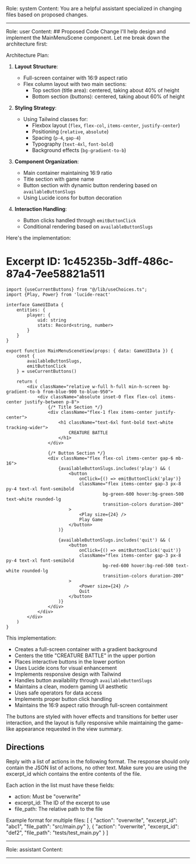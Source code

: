 Role: system
Content: You are a helpful assistant specialized in changing files based on proposed changes.
__________________
Role: user
Content: ## Proposed Code Change
I'll help design and implement the MainMenuScene component. Let me break down the architecture first:

Architecture Plan:
1. **Layout Structure**:
   - Full-screen container with 16:9 aspect ratio
   - Flex column layout with two main sections:
     - Top section (title area): centered, taking about 40% of height
     - Bottom section (buttons): centered, taking about 60% of height

2. **Styling Strategy**:
   - Using Tailwind classes for:
     - Flexbox layout (`flex`, `flex-col`, `items-center`, `justify-center`)
     - Positioning (`relative`, `absolute`)
     - Spacing (`p-4`, `gap-4`)
     - Typography (`text-4xl`, `font-bold`)
     - Background effects (`bg-gradient-to-b`)

3. **Component Organization**:
   - Main container maintaining 16:9 ratio
   - Title section with game name
   - Button section with dynamic button rendering based on `availableButtonSlugs`
   - Using Lucide icons for button decoration

4. **Interaction Handling**:
   - Button clicks handled through `emitButtonClick`
   - Conditional rendering based on `availableButtonSlugs`

Here's the implementation:

# Excerpt ID: 1c45235b-3dff-486c-87a4-7ee58821a511
```tsx main_game/templates/MainMenuScene.tsx
import {useCurrentButtons} from "@/lib/useChoices.ts";
import {Play, Power} from 'lucide-react'

interface GameUIData {
    entities: {
        player: {
            uid: string
            stats: Record<string, number>
        }
    }
}

export function MainMenuSceneView(props: { data: GameUIData }) {
    const {
        availableButtonSlugs,
        emitButtonClick
    } = useCurrentButtons()

    return (
        <div className="relative w-full h-full min-h-screen bg-gradient-to-b from-blue-900 to-blue-950">
            <div className="absolute inset-0 flex flex-col items-center justify-between p-8">
                {/* Title Section */}
                <div className="flex-1 flex items-center justify-center">
                    <h1 className="text-6xl font-bold text-white tracking-wider">
                        CREATURE BATTLE
                    </h1>
                </div>

                {/* Button Section */}
                <div className="flex flex-col items-center gap-6 mb-16">
                    {availableButtonSlugs.includes('play') && (
                        <button
                            onClick={() => emitButtonClick('play')}
                            className="flex items-center gap-3 px-8 py-4 text-xl font-semibold 
                                     bg-green-600 hover:bg-green-500 text-white rounded-lg 
                                     transition-colors duration-200"
                        >
                            <Play size={24} />
                            Play Game
                        </button>
                    )}

                    {availableButtonSlugs.includes('quit') && (
                        <button
                            onClick={() => emitButtonClick('quit')}
                            className="flex items-center gap-3 px-8 py-4 text-xl font-semibold 
                                     bg-red-600 hover:bg-red-500 text-white rounded-lg 
                                     transition-colors duration-200"
                        >
                            <Power size={24} />
                            Quit
                        </button>
                    )}
                </div>
            </div>
        </div>
    )
}
```

This implementation:
- Creates a full-screen container with a gradient background
- Centers the title "CREATURE BATTLE" in the upper portion
- Places interactive buttons in the lower portion
- Uses Lucide icons for visual enhancement
- Implements responsive design with Tailwind
- Handles button availability through `availableButtonSlugs`
- Maintains a clean, modern gaming UI aesthetic
- Uses safe operators for data access
- Implements proper button click handling
- Maintains the 16:9 aspect ratio through full-screen containment

The buttons are styled with hover effects and transitions for better user interaction, and the layout is fully responsive while maintaining the game-like appearance requested in the view summary.

## Directions
Reply with a list of actions in the following format. The response should only contain the JSON list of actions, no other text.
Make sure you are using the excerpt_id which contains the entire contents of the file.

Each action in the list must have these fields:
- action: Must be "overwrite"
- excerpt_id: The ID of the excerpt to use
- file_path: The relative path to the file

Example format for multiple files:
[
    {
        "action": "overwrite",
        "excerpt_id": "abc1",
        "file_path": "src/main.py"
    },
    {
        "action": "overwrite",
        "excerpt_id": "def2",
        "file_path": "tests/test_main.py"
    }
]
__________________
Role: assistant
Content: 
__________________
